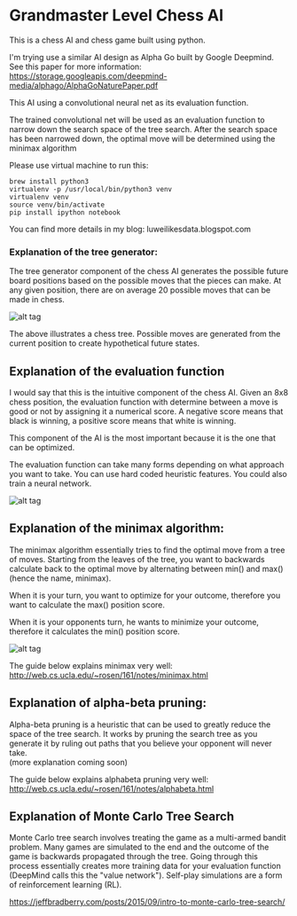 # Grandmaster Level Chess AI

This is a chess AI and chess game built using python. 

I'm trying use a similar AI design as Alpha Go built by Google Deepmind.
See this paper for more information: https://storage.googleapis.com/deepmind-media/alphago/AlphaGoNaturePaper.pdf

This AI using a convolutional neural net as its evaluation function.

The trained convolutional net will be used as an evaluation function to narrow down the search space of the tree search.  After the search space has been narrowed down, the optimal move will be determined using the minimax algorithm


Please use virtual machine to run this:

```
brew install python3
virtualenv -p /usr/local/bin/python3 venv 
virtualenv venv
source venv/bin/activate
pip install ipython notebook
```

You can find more details in my blog:
luweilikesdata.blogspot.com


### Explanation of the tree generator:

The tree generator component of the chess AI generates the possible future board positions based on the possible moves that the pieces can make.  At any given position, there are on average 20 possible moves that can be made in chess.

![alt tag](http://www.andreykurenkov.com/writing/images/2016-4-15-a-brief-history-of-game-ai/2-evalfunc.png)

The above illustrates a chess tree.  Possible moves are generated from the current position to create hypothetical future states. 

## Explanation of the evaluation function

I would say that this is the intuitive component of the chess AI.  Given an 8x8 chess position, the evaluation function with determine between a move is good or not by assigning it a numerical score.   A negative score means that black is winning, a positive score means that white is winning.

This component of the AI is the most important because it is the one that can be optimized.

The evaluation function can take many forms depending on what approach you want to take. You can use hard coded heuristic features. You could also train a neural network.

![alt tag](http://www.neurosciencemarketing.com/wp-content/uploads/2015/06/einstein-valuable-540x338.jpg)

## Explanation of the minimax algorithm:

The minimax algorithm essentially tries to find the optimal move from a tree of moves.   Starting from the leaves of the tree, you want to backwards calculate back to the optimal move by alternating between min() and max() (hence the name, minimax). 

When it is your turn, you want to optimize for your outcome, therefore you want to calculate the max() position score. 

When it is your opponents turn, he wants to minimize your outcome, therefore it calculates the min() position score.

![alt tag](https://www3.ntu.edu.sg/home/ehchua/programming/java/images/GameTTT_minimax.png)


The guide below explains minimax very well:
http://web.cs.ucla.edu/~rosen/161/notes/minimax.html

## Explanation of alpha-beta pruning:

Alpha-beta pruning is a heuristic that can be used to greatly reduce the space of the tree search.  It works by pruning the search tree as you generate it by ruling out paths that you believe your opponent will never take.  
(more explanation coming soon)

The guide below explains alphabeta pruning very well:
http://web.cs.ucla.edu/~rosen/161/notes/alphabeta.html

## Explanation of Monte Carlo Tree Search

Monte Carlo tree search involves treating the game as a multi-armed bandit problem.  Many games are simulated to the end and the outcome of the game is backwards propagated through the tree.  Going through this process essentially creates more training data for your evaluation function (DeepMind calls this the "value network").  Self-play simulations are a form of reinforcement learning (RL).

https://jeffbradberry.com/posts/2015/09/intro-to-monte-carlo-tree-search/
